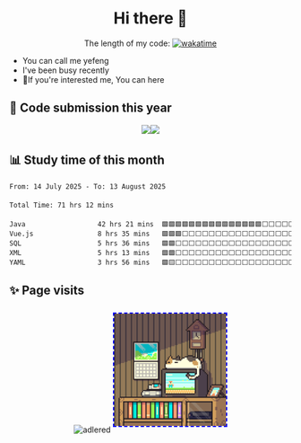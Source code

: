 
<h1  align="center">Hi there 👋</h1>

<div align="center">
  
The length of my code: [![wakatime](https://wakatime.com/badge/user/8c8d3e5e-debe-4784-a9bd-e5ab40c405f6.svg)](https://wakatime.com/@8c8d3e5e-debe-4784-a9bd-e5ab40c405f6)
</div>
 
- You can call me yefeng 
- I've been busy recently
- 💬If you're interested me, You can here


## 📖 Code submission this year
<div align="center">
 <img align="" height="150px" src="https://github-readme-stats.vercel.app/api?username=silent-wind1&hide_title=true&hide_border=true&show_icons=true&include_all_commits=true&line_height=21&bg_color=0000&text_color=8A919F&locale=cn" /><img align="" height="180px" src="https://github-readme-stats.vercel.app/api/top-langs/?username=silent-wind1&hide_border=true&hide_title=true&layout=compact&hide=html,css&langs_count=8&bg_color=0000&text_color=8A919F&locale=cn" />
</div>


## 📊 Study time of this month 
<!--START_SECTION:waka-->

```txt
From: 14 July 2025 - To: 13 August 2025

Total Time: 71 hrs 12 mins

Java                  42 hrs 21 mins  🟩🟩🟩🟩🟩🟩🟩🟩🟩🟩🟩🟩🟩🟩🟩⬜⬜⬜⬜⬜⬜⬜⬜⬜⬜   59.48 %
Vue.js                8 hrs 35 mins   🟩🟩🟩⬜⬜⬜⬜⬜⬜⬜⬜⬜⬜⬜⬜⬜⬜⬜⬜⬜⬜⬜⬜⬜⬜   12.06 %
SQL                   5 hrs 36 mins   🟩🟩⬜⬜⬜⬜⬜⬜⬜⬜⬜⬜⬜⬜⬜⬜⬜⬜⬜⬜⬜⬜⬜⬜⬜   07.88 %
XML                   5 hrs 13 mins   🟩🟩⬜⬜⬜⬜⬜⬜⬜⬜⬜⬜⬜⬜⬜⬜⬜⬜⬜⬜⬜⬜⬜⬜⬜   07.34 %
YAML                  3 hrs 56 mins   🟩🟨⬜⬜⬜⬜⬜⬜⬜⬜⬜⬜⬜⬜⬜⬜⬜⬜⬜⬜⬜⬜⬜⬜⬜   05.54 %
```

<!--END_SECTION:waka-->

## ✨ Page visits  
<div align="center">
 
![adlered](https://count.getloli.com/get/@silent-wind1)
<img  src="https://raw.githubusercontent.com/silent-wind1/imgs/main/imgs/pc.gif" alt="图像正在努力加载中.."  style="width: 200px; height: 200px; display: init-block ;margin:10px auto;border:2px dashed blue"/>
</div>


